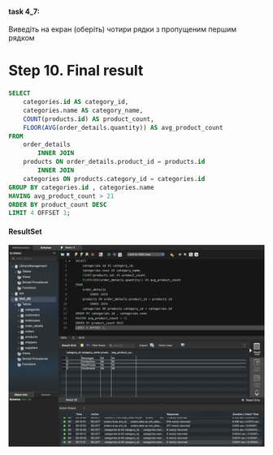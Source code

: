 #### task 4_7: 
Виведіть на екран (оберіть) чотири рядки з пропущеним першим рядком

# Step 10. Final result

```sql
SELECT 
    categories.id AS category_id,
    categories.name AS category_name,
    COUNT(products.id) AS product_count,
    FLOOR(AVG(order_details.quantity)) AS avg_product_count
FROM
    order_details
        INNER JOIN
    products ON order_details.product_id = products.id
        INNER JOIN
    categories ON products.category_id = categories.id
GROUP BY categories.id , categories.name
HAVING avg_product_count > 21
ORDER BY product_count DESC
LIMIT 4 OFFSET 1;
```
#### ResultSet
![Resultset](img/p4_7.png)
